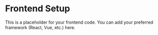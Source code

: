 # Frontend Setup

This is a placeholder for your frontend code. You can add your preferred framework (React, Vue, etc.) here.
